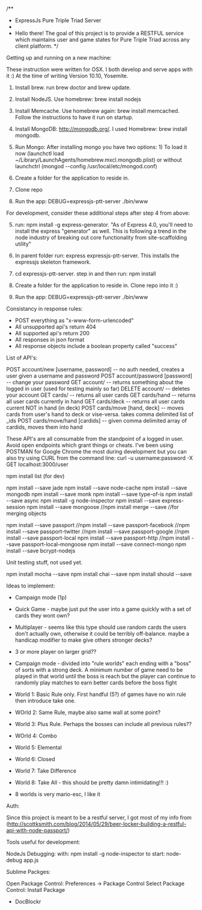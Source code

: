 /**
 * ExpressJs Pure Triple Triad Server
 * 
 * Hello there! The goal of this project is to provide a RESTFUL service which maintains user and game states for Pure Triple Triad across any client platform.
 */

Getting up and running on a new machine:

These instruction were written for OSX. I both develop and serve apps with it :) At the time of writing Version 10.10, Yosemite.

1) Install brew. run brew doctor and brew update.

2) Install NodeJS. Use homebrew: brew install nodejs

3) Install Memcache. Use homebrew again: brew install memcached. Follow the instructions to have it run on startup.

4) Install MongoDB: http://mongodb.org/. I used Homebrew: brew install mongodb. 

5) Run Mongo: After installing mongo you have two options: 1) To load it now (launchctl load ~/Library/LaunchAgents/homebrew.mxcl.mongodb.plist) or without launchctrl (mongod --config /usr/local/etc/mongod.conf)

6) Create a folder for the application to reside in.

7) Clone repo

8) Run the app: DEBUG=expressjs-ptt-server ./bin/www



For development, consider these additional steps after step 4 from above:

5) run: npm install -g express-generator. "As of Express 4.0, you'll need to install the express "generator" as well. This is following a trend in the node industry of breaking out core functionality from site-scaffolding utility"

6) In parent folder run: express expressjs-ptt-server. This installs the expressjs skeleton framework.

7) cd expressjs-ptt-server. step in and then run: npm install

8) Create a folder for the application to reside in. Clone repo into it :)

9) Run the app: DEBUG=expressjs-ptt-server ./bin/www


Consistancy in response rules:

- POST everything as "x-www-form-urlencoded"
- All unsupported api's return 404
- All supported api's return 200
- All responses in json format
- All response objects include a boolean property called "success"



List of API's:


POST 	account/new	  	 		[username, password]		-- no auth needed, creates a user given a username and password
POST 	account/password		[password]					-- change your password
GET 	account/											-- returns something about the logged in user (used for testing mainly so far)
DELETE	account/											-- deletes your account
GET 	cards/												-- returns all user cards
GET 	cards/hand 											-- returns all user cards currently in hand
GET 	cards/deck 											-- returns all user cards current NOT in hand (in deck)
POST 	cards/move 				[hand, deck]				-- moves cards from user's hand to deck or vise-versa. takes comma delimited list of _ids
POST 	cards/move/hand 		[cardids]					-- given comma delimited array of cardids, moves them into hand

These API's are all consumable from the standpoint of a logged in user. Avoid open endpoints which grant things or cheats.
I've been using POSTMAN for Google Chrome the most during development but you can also try using CURL from the command line:
curl -u username:password -X GET localhost:3000/user




npm install list (for dev)

npm install --save jade
npm install --save node-cache
npm install --save mongodb
npm install --save monk
npm install --save type-of-is
npm install --save async
npm install -g node-inspector
npm install --save express-session
npm install --save mongoose
//npm install merge --save					//for merging objects

npm install --save passport
//npm install --save passport-facebook
//npm install --save passport-twitter
//npm install --save passport-google
//npm install --save passport-local
npm install --save passport-http
//npm install --save passport-local-mongoose
npm install --save connect-mongo
npm install --save bcrypt-nodejs


Unit testing stuff, not used yet.

npm install mocha --save
npm install chai --save
npm install should --save


Ideas to implement:

- Campaign mode (1p)
- Quick Game - maybe just put the user into a game quickly with a set of cards they wont own?
- Multiplayer - seems like this type should use random cards the users don't actually own, otherwise it could be terribly off-balance. maybe a handicap modifier to make give others stronger decks?
- 3 or more player on larger grid??

- Campaign mode - divided into "rule worlds" each ending with a "boss" of sorts with a strong deck. A minimum number of game need to be played in that world until the boss is reach but the player can continue to randomly play matches to earn better cards before the boss fight
- World 1: Basic Rule only. First handful (5?) of games have no win rule then introduce take one.
- WOrld 2: Same Rule, maybe also same wall at some point?
- World 3: Plus Rule. Perhaps the bosses can include all previous rules??
- WOrld 4: Combo
- World 5: Elemental
- World 6: Closed
- World 7: Take Difference
- World 8: Take All - this should be pretty damn intimidating!!! :)

- 8 worlds is very mario-esc, I like it

Auth:

Since this project is meant to be a restful server, I got most of my info from (http://scottksmith.com/blog/2014/05/29/beer-locker-building-a-restful-api-with-node-passport/)



Tools useful for development:

NodeJs Debugging:
with: npm install -g node-inspector
to start: node-debug app.js

Sublime Packges: 

Open Package Control: Preferences -> Package Control
Select Package Control: Install Package

- DocBlockr



